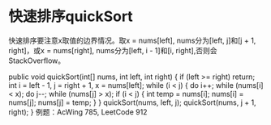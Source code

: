 # 快速排序quickSort
快速排序要注意x取值的边界情况。取x = nums[left], nums分为[left, j]和[j + 1, right]，或x = nums[right], nums分为[left, i - 1]和[i, right],否则会StackOverflow。

public void quickSort(int[] nums, int left, int right) {
    if (left >= right)
        return;
    int i = left - 1, j = right + 1, x = nums[left];
    while (i < j) {
        do i++; while (nums[i] < x);
        do j--; while (nums[j] > x);
        if (i < j) {
            int temp = nums[i];
            nums[i] = nums[j];
            nums[j] = temp;
        }
    }
    quickSort(nums, left, j);
    quickSort(nums, j + 1, right);
}
例题：AcWing 785, LeetCode 912